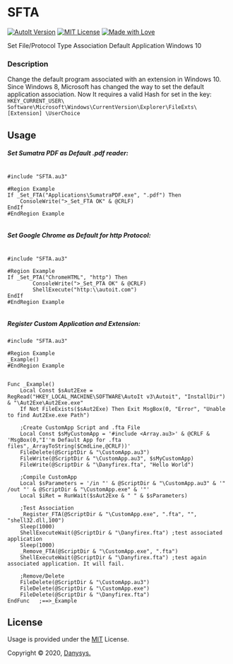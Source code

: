 # SFTA

[![AutoIt Version](https://img.shields.io/badge/AutoIt-3.3.14.5-blue.svg)]()
[![MIT License](https://img.shields.io/github/license/mashape/apistatus.svg)]()
[![Made with Love](https://img.shields.io/badge/Made%20with-%E2%9D%A4-red.svg?colorB=11a9f7)]()


Set File/Protocol Type Association Default Application Windows 10


### Description

Change the default program associated with an extension in Windows 10.\
Since Windows 8, Microsoft has changed the way to set the default application association. Now It requires a valid Hash for set in the key: `HKEY_CURRENT_USER\ Software\Microsoft\Windows\CurrentVersion\Explorer\FileExts\[Extension] \UserChoice`


## Usage

##### Set Sumatra PDF as Default .pdf reader:
```autoit

#include "SFTA.au3"

#Region Example
If _Set_FTA("Applications\SumatraPDF.exe", ".pdf") Then
	ConsoleWrite(">_Set_FTA OK" & @CRLF)
EndIf
#EndRegion Example


```

##### Set Google Chrome as Default for http Protocol:
```autoit

#include "SFTA.au3"

#Region Example
If _Set_PTA("ChromeHTML", "http") Then
		ConsoleWrite(">_Set_PTA OK" & @CRLF)
		ShellExecute("http:\\autoit.com")
EndIf
#EndRegion Example


```




##### Register Custom Application and Extension:
```autoit
#include "SFTA.au3"

#Region Example
_Example()
#EndRegion Example


Func _Example()
	Local Const $sAut2Exe = RegRead("HKEY_LOCAL_MACHINE\SOFTWARE\AutoIt v3\Autoit", "InstallDir") & "\Aut2Exe\Aut2Exe.exe"
	If Not FileExists($sAut2Exe) Then Exit MsgBox(0, "Error", "Unable to find Aut2Exe.exe Path")

	;Create CustomApp Script and .fta File
	Local Const $sMyCustomApp = '#include <Array.au3>' & @CRLF & 'MsgBox(0,"I''m Default App for .fta files",_ArrayToString($CmdLine,@CRLF))'
	FileDelete(@ScriptDir & "\CustomApp.au3")
	FileWrite(@ScriptDir & "\CustomApp.au3", $sMyCustomApp)
	FileWrite(@ScriptDir & "\Danyfirex.fta", "Hello World")

	;Compile CustomApp
	Local $sParameters = '/in "' & @ScriptDir & "\CustomApp.au3" & '" /out "' & @ScriptDir & "\CustomApp.exe" & '"'
	Local $iRet = RunWait($sAut2Exe & " " & $sParameters)

	;Test Association
	_Register_FTA(@ScriptDir & "\CustomApp.exe", ".fta", "", "shell32.dll,100")
	Sleep(1000)
	ShellExecuteWait(@ScriptDir & "\Danyfirex.fta") ;test associated application
	Sleep(1000)
	_Remove_FTA(@ScriptDir & "\CustomApp.exe", ".fta")
	ShellExecuteWait(@ScriptDir & "\Danyfirex.fta") ;test again associated application. It will fail.

	;Remove/Delete
	FileDelete(@ScriptDir & "\CustomApp.au3")
	FileDelete(@ScriptDir & "\CustomApp.exe")
	FileDelete(@ScriptDir & "\Danyfirex.fta")
EndFunc   ;==>_Example

```




<!-- ## Acknowledgments & Credits -->


## License

Usage is provided under the [MIT](https://choosealicense.com/licenses/mit/) License.

Copyright © 2020, [Danysys.](https://www.danysys.com)
